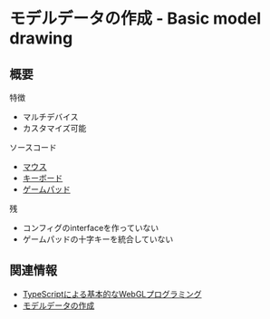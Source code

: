 # モデルデータの作成 - Basic model drawing

## 概要

特徴
- マルチデバイス
- カスタマイズ可能


ソースコード
- [マウス](./input_mouse.ts)
- [キーボード](./input_keyborad.ts)
- [ゲームパッド](./input_gamepad.ts)

残
- コンフィグのinterfaceを作っていない
- ゲームパッドの十字キーを統合していない

## 関連情報
- [TypeScriptによる基本的なWebGLプログラミング](./basic_webgl_ts/)
- [モデルデータの作成](./basic_model_converting/)
